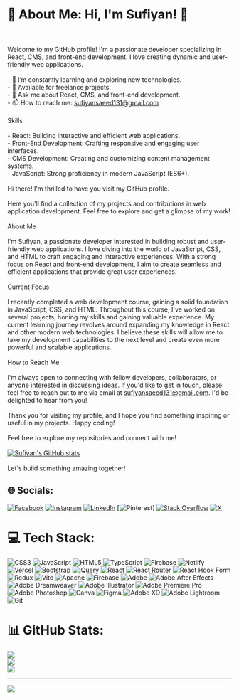 # 💫 About Me: Hi, I'm Sufiyan! 👋
 <br><br>Welcome to my GitHub profile! I'm a passionate developer specializing in React, CMS, and front-end development. I love creating dynamic and user-friendly web applications.<br><br>- 🌱 I’m constantly learning and exploring new technologies.<br>- 💼 Available for freelance projects.<br>- 💬 Ask me about React, CMS, and front-end development.<br>- 📫 How to reach me: sufiyansaeed131@gmail.com<br><br> Skills<br><br>- React: Building interactive and efficient web applications.<br>- Front-End Development: Crafting responsive and engaging user interfaces.<br>- CMS Development: Creating and customizing content management systems.<br>- JavaScript: Strong proficiency in modern JavaScript (ES6+).<br><br> Hi there! I'm thrilled to have you visit my GitHub profile.<br><br>Here you'll find a collection of my projects and contributions in web application development. Feel free to explore and get a glimpse of my work!<br><br>About Me<br><br>I'm Sufiyan, a passionate developer interested in building robust and user-friendly web applications. I love diving into the world of JavaScript, CSS, and HTML to craft engaging and interactive experiences. With a strong focus on React and front-end development, I aim to create seamless and efficient applications that provide great user experiences.<br><br>Current Focus<br><br>I recently completed a web development course, gaining a solid foundation in JavaScript, CSS, and HTML. Throughout this course, I've worked on several projects, honing my skills and gaining valuable experience. My current learning journey revolves around expanding my knowledge in React and other modern web technologies. I believe these skills will allow me to take my development capabilities to the next level and create even more powerful and scalable applications.<br><br>How to Reach Me<br><br>I'm always open to connecting with fellow developers, collaborators, or anyone interested in discussing ideas. If you'd like to get in touch, please feel free to reach out to me via email at [sufiyansaeed131@gmail.com](mailto:sufiyansaeed131@gmail.com). I'd be delighted to hear from you!<br><br>Thank you for visiting my profile, and I hope you find something inspiring or useful in my projects. Happy coding!<br><br>Feel free to explore my repositories and connect with me!<br><br>[![Sufiyan's GitHub stats](https://github-readme-stats.vercel.app/api?username=sufiyan&show_icons=true&theme=radical)](https://github.com/sufiyan)<br><br>Let's build something amazing together!<br>

## 🌐 Socials:
[![Facebook](https://img.shields.io/badge/Facebook-%231877F2.svg?logo=Facebook&logoColor=white)](https://facebook.com/web.sufiyan) [![Instagram](https://img.shields.io/badge/Instagram-%23E4405F.svg?logo=Instagram&logoColor=white)](https://instagram.com/i_sufiyan_131) [![LinkedIn](https://img.shields.io/badge/LinkedIn-%230077B5.svg?logo=linkedin&logoColor=white)](https://linkedin.com/in/sufiyan-saeed) [![Pinterest](https://img.shields.io/badge/Pinterest-%23E60023.svg?logo=Pinterest&logoColor=white)] [![Stack Overflow](https://img.shields.io/badge/-Stackoverflow-FE7A16?logo=stack-overflow&logoColor=white)](https://stackoverflow.com/users/18899083) [![X](https://img.shields.io/badge/X-black.svg?logo=X&logoColor=white)](https://x.com/Sufiyan_131) 

# 💻 Tech Stack:
![CSS3](https://img.shields.io/badge/css3-%231572B6.svg?style=for-the-badge&logo=css3&logoColor=white) ![JavaScript](https://img.shields.io/badge/javascript-%23323330.svg?style=for-the-badge&logo=javascript&logoColor=%23F7DF1E) ![HTML5](https://img.shields.io/badge/html5-%23E34F26.svg?style=for-the-badge&logo=html5&logoColor=white) ![TypeScript](https://img.shields.io/badge/typescript-%23007ACC.svg?style=for-the-badge&logo=typescript&logoColor=white) ![Firebase](https://img.shields.io/badge/firebase-%23039BE5.svg?style=for-the-badge&logo=firebase) ![Netlify](https://img.shields.io/badge/netlify-%23000000.svg?style=for-the-badge&logo=netlify&logoColor=#00C7B7) ![Vercel](https://img.shields.io/badge/vercel-%23000000.svg?style=for-the-badge&logo=vercel&logoColor=white) ![Bootstrap](https://img.shields.io/badge/bootstrap-%238511FA.svg?style=for-the-badge&logo=bootstrap&logoColor=white) ![jQuery](https://img.shields.io/badge/jquery-%230769AD.svg?style=for-the-badge&logo=jquery&logoColor=white) ![React](https://img.shields.io/badge/react-%2320232a.svg?style=for-the-badge&logo=react&logoColor=%2361DAFB) ![React Router](https://img.shields.io/badge/React_Router-CA4245?style=for-the-badge&logo=react-router&logoColor=white) ![React Hook Form](https://img.shields.io/badge/React%20Hook%20Form-%23EC5990.svg?style=for-the-badge&logo=reacthookform&logoColor=white) ![Redux](https://img.shields.io/badge/redux-%23593d88.svg?style=for-the-badge&logo=redux&logoColor=white) ![Vite](https://img.shields.io/badge/vite-%23646CFF.svg?style=for-the-badge&logo=vite&logoColor=white) ![Apache](https://img.shields.io/badge/apache-%23D42029.svg?style=for-the-badge&logo=apache&logoColor=white) ![Firebase](https://img.shields.io/badge/firebase-a08021?style=for-the-badge&logo=firebase&logoColor=ffcd34) ![Adobe](https://img.shields.io/badge/adobe-%23FF0000.svg?style=for-the-badge&logo=adobe&logoColor=white) ![Adobe After Effects](https://img.shields.io/badge/Adobe%20After%20Effects-9999FF.svg?style=for-the-badge&logo=Adobe%20After%20Effects&logoColor=white) ![Adobe Dreamweaver](https://img.shields.io/badge/Adobe%20Dreamweaver-FF61F6.svg?style=for-the-badge&logo=Adobe%20Dreamweaver&logoColor=white) ![Adobe Illustrator](https://img.shields.io/badge/adobe%20illustrator-%23FF9A00.svg?style=for-the-badge&logo=adobe%20illustrator&logoColor=white) ![Adobe Premiere Pro](https://img.shields.io/badge/Adobe%20Premiere%20Pro-9999FF.svg?style=for-the-badge&logo=Adobe%20Premiere%20Pro&logoColor=white) ![Adobe Photoshop](https://img.shields.io/badge/adobe%20photoshop-%2331A8FF.svg?style=for-the-badge&logo=adobe%20photoshop&logoColor=white) ![Canva](https://img.shields.io/badge/Canva-%2300C4CC.svg?style=for-the-badge&logo=Canva&logoColor=white) ![Figma](https://img.shields.io/badge/figma-%23F24E1E.svg?style=for-the-badge&logo=figma&logoColor=white) ![Adobe XD](https://img.shields.io/badge/Adobe%20XD-470137?style=for-the-badge&logo=Adobe%20XD&logoColor=#FF61F6) ![Adobe Lightroom](https://img.shields.io/badge/Adobe%20Lightroom-31A8FF.svg?style=for-the-badge&logo=Adobe%20Lightroom&logoColor=white) ![Git](https://img.shields.io/badge/git-%23F05033.svg?style=for-the-badge&logo=git&logoColor=white)
# 📊 GitHub Stats:
![](https://github-readme-stats.vercel.app/api?username=Sufiyanweb31&theme=cobalt&hide_border=false&include_all_commits=false&count_private=false)<br/>
![](https://github-readme-streak-stats.herokuapp.com/?user=Sufiyanweb31&theme=cobalt&hide_border=false)<br/>
![](https://github-readme-stats.vercel.app/api/top-langs/?username=Sufiyanweb31&theme=cobalt&hide_border=false&include_all_commits=false&count_private=false&layout=compact)

---
[![](https://visitcount.itsvg.in/api?id=Sufiyanweb31&icon=0&color=0)](https://visitcount.itsvg.in)
